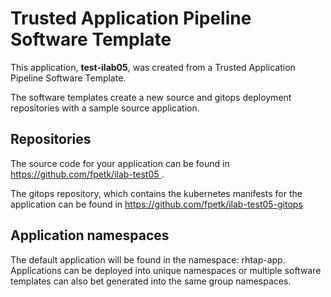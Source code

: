 # Trusted Application Pipeline Software Template

This application, **test-ilab05**, was created from a Trusted Application Pipeline Software Template.

The software templates create a new source and gitops deployment repositories with a sample source application. 

## Repositories

The source code for your application can be found in [https://github.com/fpetk/ilab-test05 ](https://github.com/fpetk/ilab-test05 ).
 
The gitops repository, which contains the kubernetes manifests for the application can be found in 
[https://github.com/fpetk/ilab-test05-gitops ](https://github.com/fpetk/ilab-test05-gitops ) 

## Application namespaces 

The default application will be found in the namespace: rhtap-app. Applications can be deployed into unique namespaces or multiple software templates can also bet generated into the same group namespaces.  